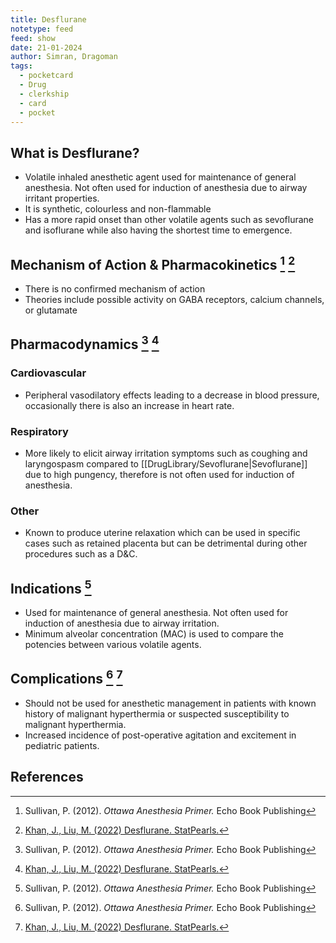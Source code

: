 ```yaml
---
title: Desflurane
notetype: feed
feed: show
date: 21-01-2024
author: Simran, Dragoman
tags:
  - pocketcard
  - Drug
  - clerkship
  - card
  - pocket
---
```

## What is Desflurane?
- Volatile inhaled anesthetic agent used for maintenance of general anesthesia. Not often used for induction of anesthesia due to airway irritant properties. 
- It is synthetic, colourless and non-flammable
- Has a more rapid onset than other volatile agents such as sevoflurane and isoflurane while also having the shortest time to emergence. 

## Mechanism of Action & Pharmacokinetics [^1] [^2]
- There is no confirmed mechanism of action 
- Theories include possible activity on GABA receptors, calcium channels, or glutamate
## Pharmacodynamics [^1] [^2]
### Cardiovascular
- Peripheral vasodilatory effects leading to a decrease in blood pressure, occasionally there is also an increase in heart rate. 
### Respiratory
- More likely to elicit airway irritation symptoms such as coughing and laryngospasm compared to [[DrugLibrary/Sevoflurane|Sevoflurane]] due to high pungency, therefore is not often used for induction of anesthesia.
### Other
-  Known to produce uterine relaxation which can be used in specific cases such as retained placenta but can be detrimental during other procedures such as a D&C. 

## Indications [^1] 
- Used for maintenance of general anesthesia. Not often used for induction of anesthesia due to airway irritation. 
- Minimum alveolar concentration (MAC) is used to compare the potencies between various volatile agents. 

## Complications [^1] [^2]
- Should not be used for anesthetic management in patients with known history of malignant hyperthermia or suspected susceptibility to malignant hyperthermia. 
- Increased incidence of post-operative agitation and excitement in pediatric patients. 

## References
[^1]: Sullivan, P. (2012). *Ottawa Anesthesia Primer.* Echo Book Publishing
[^2]: [Khan, J., Liu, M. (2022) Desflurane. StatPearls.](https://www.ncbi.nlm.nih.gov/books/NBK537106/)



